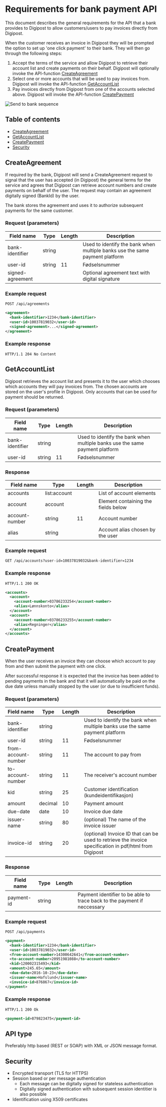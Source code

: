 # Requirements for bank payment API

This document describes the general requirements for the API that a bank provides to Digipost to allow customers/users to pay invoices directly from Digipost.

When the customer receives an invoice in Digipost they will be prompted the option to set up 'one click payment' to their bank. They will then go through the following steps:

1. Accept the terms of the service and allow Digipost to retrieve their account list and create payments on their behalf. Digipost will optionally invoke the API-function [CreateAgreement](#createagreement)
2. Select one or more accounts that will be used to pay invoices from. Digipost will invoke the API-function [GetAccountList](#getaccountlist)
3. Pay invoices directly from Digipost from one of the accounts selected above. Digipost will invoke the API-function [CreatePayment](#createpayment)

![Send to bank sequence](send-to-bank-sequence.png)

## Table of contents

* [CreateAgreement](#createagreement)
* [GetAccountList](#getaccountlist)
* [CreatePayment](#createpayment)
* [Security](#security)

## CreateAgreement

If required by the bank, Digipost will send a CreateAgreement request to signal that the user has accepted (in Digipost) the general terms for the service and agrees that Digipost can retrieve account numbers and create payments on behalf of the user. The request may contain an agreement digitally signed (BankId) by the user.

The bank stores the agreement and uses it to authorize subsequent payments for the same customer.

### Request (parameters)

|Field name     |Type  |Length|Description|
|---------------|------|------|-----------|
|bank-identifier|string|      |Used to identify the bank when multiple banks use the same payment platform|
|user-id        |string|11    |Fødselsnummer|
|signed-agreement ||      |Optional agreement text with digital signature|

### Example request
```xml
POST /api/agreements

<agreement>
  <bank-identifier>1234</bank-identifier>
  <user-id>10037819032</user-id>
  <signed-agreement>...</signed-agreement>
</agreement>
```

### Example response
```
HTTP/1.1 204 No Content
```

## GetAccountList

Digipost retrieves the account list and presents it to the user which chooses which accounts they will pay invoices from. The chosen accounts are stored on the user's profile in Digipost. Only accounts that can be used for payment should be returned.

### Request (parameters)

|Field name     |Type  |Length|Description|
|---------------|------|------|-----------|
|bank-identifier|string|      |Used to identify the bank when multiple banks use the same payment platform|
|user-id        |string|11    |Fødselsnummer|

### Response

|Field name     |Type   |Length|Description|
|---------------|-------|------|-----------|
|accounts       |list:account   |      |List of account elements|
|account        |account|      |Element containing the fields below           |
|account-number |string |11    |Account number|
|alias          |string |      |Account alias chosen by the user|

### Example request
```
GET /api/accounts?user-id=10037819032&bank-identifier=1234
```

### Example response
```xml
HTTP/1.1 200 OK

<accounts>
  <account>
    <account-number>03786233254</account-number>
    <alias>Lønnskonto</alias>
  </account>
  <account>
    <account-number>03786233255</account-number>
    <alias>Regninger</alias>
  </account>
</accounts>
```

## CreatePayment

When the user receives an invoice they can choose which account to pay from and then submit the payment with one click.

After successful response it is expected that the invoice has been added to pending payments in the bank and that it will automatically be paid on the due date unless manually stopped by the user (or due to insufficient funds).

### Request (parameters)

|Field name     |Type   |Length|Description|
|---------------|-------|------|-----------|
|bank-identifier|string |      |Used to identify the bank when multiple banks use the same payment platform|
|user-id        |string |11    |Fødselsnummer|
|from-account-number|string|11 |The account to pay from|
|to-account-number|string|11   |The receiver's account number|
|kid            |string |25    |Customer identification (kundeidentifikasjon)|
|amount         |decimal|10    |Payment amount|
|due-date       |date   |10    |Invoice due date|
|issuer-name    |string |80    |(optional) The name of the invoice issuer|
|invoice-id     |string |20    |(optional) Invoice ID that can be used to retrieve the invoice specification in pdf/html from Digipost|

### Response

|Field name     |Type   |Length|Description|
|---------------|-------|------|-----------|
|payment-id     |string |      |Payment identifier to be able to trace back to the payment if neccessary|

### Example request
```xml
POST /api/payments

<payment>
  <bank-identifier>1234</bank-identifier>
  <user-id>10037819032</user-id>
  <from-account-number>14300642641</from-account-number>
  <to-account-number>20951981088</to-account-number>
  <kid>120002315493</kid>
  <amount>245.65</amount>
  <due-date>2016-10-23</due-date>
  <issuer-name>Hafslund</issuer-name>
  <invoice-id>876867</invoice-id>
</payment>
```

### Example response
```xml
HTTP/1.1 200 Ok

<payment-id>879823475</payment-id>
```

## API type

Preferably http based (REST or SOAP) with XML or JSON message format.

## Security

* Encrypted transport (TLS for HTTPS)
* Session based or per message authentication
  - Each message can be digitally signed for stateless authentication
  - Digitally signed authentication with subsequent session identitier is also possible
* Identification using X509 certificates
